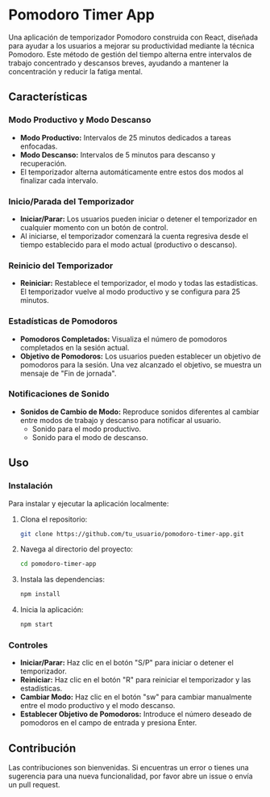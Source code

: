 # Pomodoro Timer App

Una aplicación de temporizador Pomodoro construida con React, diseñada para ayudar a los usuarios a mejorar su productividad mediante la técnica Pomodoro. Este método de gestión del tiempo alterna entre intervalos de trabajo concentrado y descansos breves, ayudando a mantener la concentración y reducir la fatiga mental.

## Características

### Modo Productivo y Modo Descanso

- **Modo Productivo:** Intervalos de 25 minutos dedicados a tareas enfocadas.
- **Modo Descanso:** Intervalos de 5 minutos para descanso y recuperación.
- El temporizador alterna automáticamente entre estos dos modos al finalizar cada intervalo.

### Inicio/Parada del Temporizador

- **Iniciar/Parar:** Los usuarios pueden iniciar o detener el temporizador en cualquier momento con un botón de control.
- Al iniciarse, el temporizador comenzará la cuenta regresiva desde el tiempo establecido para el modo actual (productivo o descanso).

### Reinicio del Temporizador

- **Reiniciar:** Restablece el temporizador, el modo y todas las estadísticas. El temporizador vuelve al modo productivo y se configura para 25 minutos.

### Estadísticas de Pomodoros

- **Pomodoros Completados:** Visualiza el número de pomodoros completados en la sesión actual.
- **Objetivo de Pomodoros:** Los usuarios pueden establecer un objetivo de pomodoros para la sesión. Una vez alcanzado el objetivo, se muestra un mensaje de "Fin de jornada".

### Notificaciones de Sonido

- **Sonidos de Cambio de Modo:** Reproduce sonidos diferentes al cambiar entre modos de trabajo y descanso para notificar al usuario.
  - Sonido para el modo productivo.
  - Sonido para el modo de descanso.

## Uso

### Instalación

Para instalar y ejecutar la aplicación localmente:

1. Clona el repositorio:
   ```bash
   git clone https://github.com/tu_usuario/pomodoro-timer-app.git
   ```
2. Navega al directorio del proyecto:
   ```bash
   cd pomodoro-timer-app
   ```
3. Instala las dependencias:
   ```bash
   npm install
   ```
4. Inicia la aplicación:
   ```bash
   npm start
   ```

### Controles

- **Iniciar/Parar:** Haz clic en el botón "S/P" para iniciar o detener el temporizador.
- **Reiniciar:** Haz clic en el botón "R" para reiniciar el temporizador y las estadísticas.
- **Cambiar Modo:** Haz clic en el botón "sw" para cambiar manualmente entre el modo productivo y el modo descanso.
- **Establecer Objetivo de Pomodoros:** Introduce el número deseado de pomodoros en el campo de entrada y presiona Enter.

## Contribución

Las contribuciones son bienvenidas. Si encuentras un error o tienes una sugerencia para una nueva funcionalidad, por favor abre un issue o envía un pull request.
